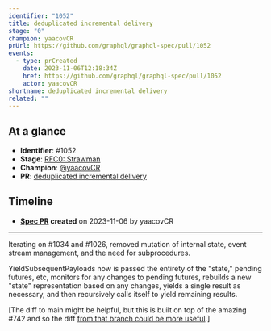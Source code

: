 ```yaml
---
identifier: "1052"
title: deduplicated incremental delivery
stage: "0"
champion: yaacovCR
prUrl: https://github.com/graphql/graphql-spec/pull/1052
events:
  - type: prCreated
    date: 2023-11-06T12:18:34Z
    href: https://github.com/graphql/graphql-spec/pull/1052
    actor: yaacovCR
shortname: deduplicated incremental delivery
related: ""
---
```


## At a glance

- **Identifier**: #1052
- **Stage**: [RFC0: Strawman](https://github.com/graphql/graphql-spec/blob/main/CONTRIBUTING.md#stage-0-strawman)
- **Champion**: [@yaacovCR](https://github.com/yaacovCR)
- **PR**: [deduplicated incremental delivery](https://github.com/graphql/graphql-spec/pull/1052)

<!-- BEGIN_CUSTOM_TEXT -->



<!-- END_CUSTOM_TEXT -->

## Timeline

- **[Spec PR](https://github.com/graphql/graphql-spec/pull/1052) created** on 2023-11-06 by yaacovCR

<!-- VERBATIM -->

---

Iterating on #1034 and #1026, removed mutation of internal state, event stream management, and the need for subprocedures.

YieldSubsequentPayloads now is passed the entirety of the "state," pending futures, etc, monitors for any changes to pending futures, rebuilds a new "state" representation based on any changes, yields a single result as necessary, and then recursively calls itself to yield remaining results. 

[The diff to main might be helpful, but this is built on top of the amazing #742 and so the diff [from that branch could be more useful](https://github.com/robrichard/graphql-spec/compare/incremental...yaacovCR:graphql-spec:deduplicate3).]
